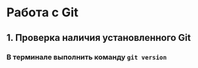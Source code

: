 # Работа с Git
## 1. Проверка наличия установленного Git
### В терминале выполнить команду `git version`

